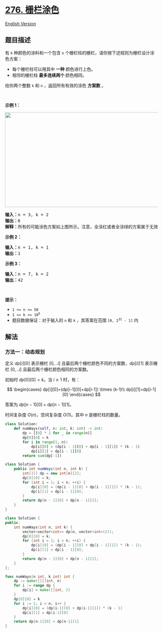 # [276. 栅栏涂色](https://leetcode.cn/problems/paint-fence)

[English Version](/solution/0200-0299/0276.Paint%20Fence/README_EN.md)

## 题目描述

<!-- 这里写题目描述 -->

<p>有 <code>k</code> 种颜色的涂料和一个包含 <code>n</code> 个栅栏柱的栅栏，请你按下述规则为栅栏设计涂色方案：</p>

<ul>
	<li>每个栅栏柱可以用其中 <strong>一种</strong> 颜色进行上色。</li>
	<li>相邻的栅栏柱 <strong>最多连续两个 </strong>颜色相同。</li>
</ul>

<p>给你两个整数 <code>k</code> 和 <code>n</code> ，返回所有有效的涂色 <strong>方案数</strong> 。</p>

<p> </p>

<p><strong>示例 1：</strong></p>
<img alt="" src="https://fastly.jsdelivr.net/gh/doocs/leetcode@main/solution/0200-0299/0276.Paint%20Fence/images/paintfenceex1.png" style="width: 507px; height: 313px;" />
<pre>
<strong>输入：</strong>n = 3, k = 2
<strong>输出：</strong>6
<strong>解释：</strong>所有的可能涂色方案如上图所示。注意，全涂红或者全涂绿的方案属于无效方案，因为相邻的栅栏柱 <strong>最多连续两个 </strong>颜色相同。
</pre>

<p><strong>示例 2：</strong></p>

<pre>
<strong>输入：</strong>n = 1, k = 1
<strong>输出：</strong>1
</pre>

<p><strong>示例 3：</strong></p>

<pre>
<strong>输入：</strong>n = 7, k = 2
<strong>输出：</strong>42
</pre>

<p> </p>

<p><strong>提示：</strong></p>

<ul>
	<li><code>1 <= n <= 50</code></li>
	<li><code>1 <= k <= 10<sup>5</sup></code></li>
	<li>题目数据保证：对于输入的 <code>n</code> 和 <code>k</code> ，其答案在范围 <code>[0, 2<sup>31</sup> - 1]</code> 内</li>
</ul>

## 解法

### 方法一：动态规划

定义 $dp[i][0]$ 表示栅栏 $[0,..i]$ 且最后两个栅栏颜色不同的方案数，$dp[i][1]$ 表示栅栏 $[0,..i]$ 且最后两个栅栏颜色相同的方案数。

初始时 $dp[0][0]=k$。当 $i \ge 1$ 时，有：

$$
\begin{cases}
dp[i][0]=(dp[i-1][0]+dp[i-1]) \times (k-1)\\
dp[i][1]=dp[i-1][0]
\end{cases}
$$

答案为 $dp[n-1][0] + dp[n-1][1]$。

时间复杂度 $O(n)$，空间复杂度 $O(1)$。其中 $n$ 是栅栏柱的数量。

<!-- tabs:start -->

```python
class Solution:
    def numWays(self, n: int, k: int) -> int:
        dp = [[0] * 2 for _ in range(n)]
        dp[0][0] = k
        for i in range(1, n):
            dp[i][0] = (dp[i - 1][0] + dp[i - 1][1]) * (k - 1)
            dp[i][1] = dp[i - 1][0]
        return sum(dp[-1])
```

```java
class Solution {
    public int numWays(int n, int k) {
        int[][] dp = new int[n][2];
        dp[0][0] = k;
        for (int i = 1; i < n; ++i) {
            dp[i][0] = (dp[i - 1][0] + dp[i - 1][1]) * (k - 1);
            dp[i][1] = dp[i - 1][0];
        }
        return dp[n - 1][0] + dp[n - 1][1];
    }
}
```

```cpp
class Solution {
public:
    int numWays(int n, int k) {
        vector<vector<int>> dp(n, vector<int>(2));
        dp[0][0] = k;
        for (int i = 1; i < n; ++i) {
            dp[i][0] = (dp[i - 1][0] + dp[i - 1][1]) * (k - 1);
            dp[i][1] = dp[i - 1][0];
        }
        return dp[n - 1][0] + dp[n - 1][1];
    }
};
```

```go
func numWays(n int, k int) int {
	dp := make([][]int, n)
	for i := range dp {
		dp[i] = make([]int, 2)
	}
	dp[0][0] = k
	for i := 1; i < n; i++ {
		dp[i][0] = (dp[i-1][0] + dp[i-1][1]) * (k - 1)
		dp[i][1] = dp[i-1][0]
	}
	return dp[n-1][0] + dp[n-1][1]
}
```

<!-- tabs:end -->

<!-- end -->
